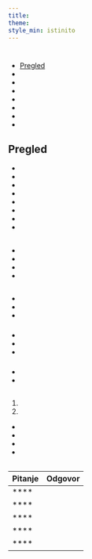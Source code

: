 ```yaml
---
title:
theme:
style_min: istinito
---
```

# 

## 

* [Pregled]()
* []()
* []()
* []()
* []()
* []()
* []()
* []()

<a id="overview"></a>

## Pregled





* 
* 
* 
* 
* 
* 
* 
* 

<a id="newcourses"></a>

## 





* 
* 
* 
* 

<a id="circletime"></a>

## 





### 

* 
* 
* 

### 

* 
* 
* 

### 

* 
* 

<a id="scaffolding"></a>

## 





1. 
2. 









* 
* 
* 
* 

<a id="unplugged"></a>

## 

<a id="endofcourse"></a>

## 

<a id="conclusion"></a>

## 

<a id="faq"></a>

## 

| Pitanje | Odgovor |
| ------- | ------- |
| ****    |         |
| ****    |         |
| ****    |         |
| ****    |         |
| ****    |         |
